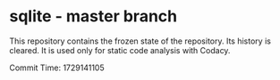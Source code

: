 # sqlite - master branch

This repository contains the frozen state of the repository.
Its history is cleared. It is used only for static code
analysis with Codacy.

Commit Time: 1729141105